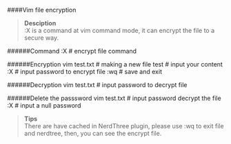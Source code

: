 ####Vim file encryption

><b>Desciption</b><br>
    :X  is a command at vim command mode, it can encrypt the file to a secure way.

######Command
    :X     # encrypt file command

######Encryption
    vim test.txt  # making a new file
        test      # input your content
    :X            # input password to encrypt file
    :wq           # save and exit

######Decryption
    vim test.txt  # input password to decrypt file

######Delete the passsword
    vim test.txt  # input password decrypt the file
    :X            # input a null password

><b>Tips</b><br>
    There are have cached in NerdThree plugin, please use :wq to exit file and nerdtree, then, you can see the encrypt file.





